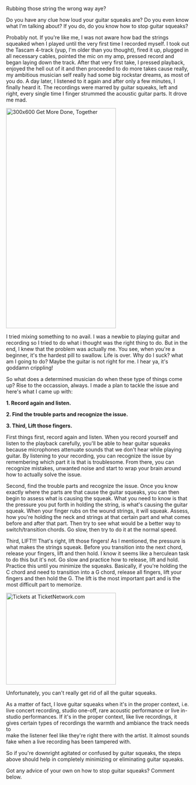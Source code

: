 Rubbing those string the wrong way aye?

Do you have any clue how loud your guitar squeaks are? Do you even know what I'm talking about? If you do, do you know how to stop guitar squeaks?

Probably not. If you're like me, I was not aware how bad the strings squeaked when I played until the very first time I recorded myself. I took
out the Tascam 4-track (yup, I'm older than you thought), fired it up, plugged in all necessary cables, pointed the mic on my amp,
pressed record and began laying down the track. After that very first take, I pressed playback, enjoyed the hell out of it and then proceeded
to do more takes cause really, my ambitious musician self really had some big rockstar dreams, as most of you do. A day later, I listened to it again 
and after only a few minutes, I finally heard it. The recordings were marred by guitar squeaks, left and right, every single time I
finger strummed the acoustic guitar parts. It drove me mad.

<a href="http://www.kqzyfj.com/click-8982858-13585558" target="_top">
<img src="http://www.lduhtrp.net/image-8982858-13585558" width="300" height="600" alt="300x600 Get More Done, Together" border="0"/></a>

I tried mixing something to no avail. I was a newbie to playing guitar and recording so I tried to do what i thought was the right thing to do. But in the end, I knew that the problem was actually me. You see, when you're a beginner, it's the hardest pill to swallow. Life is over. Why do I suck? what am I going to do? Maybe the guitar is not right for me. I hear ya, it's goddamn crippling!

So what does a determined musician do when these type of things come up? Rise to the occassion, always. I made a plan to tackle the issue
and here's what I came up with:

<b>1. Record again and listen.</b>

<b>2. Find the trouble parts and recognize the issue.</b>

<b>3. Third, Lift those fingers.</b>

First things first, record again and listen. When you record yourself and listen to the playback carefully, you'll be able to hear guitar squeaks 
because microphones attenuate sounds that we don't hear while playing guitar. By listening to your recording, you can recognize the issue by 
remembering which part it is that is troublesome. From there, you can recognize mistakes, unwanted noise and start to wrap your brain around how to
actually solve the issue.

Second, find the trouble parts and recognize the issue. Once you know exactly where the parts are that cause the guitar squeaks, you can then begin
to assess what is causing the squeak. What you need to know is that the pressure you put forth in holding the string, is what's causing the guitar squeak. 
When your finger rubs on the wound strings, it will squeak. Assess, how you're holding the neck and strings at that certain part and what comes before and 
after that part. Then try to see what would be a better way to switch/transition chords. Go slow, then try to do it at the normal speed.

Third, LIFT!!! That's right, lift those fingers! As I mentioned, the pressure is what makes the strings squeak. Before you transition into the next
chord, release your fingers, lift and then hold. I know it seems like a herculean task to do this but it's not. Go slow and practice how to release, lift 
and hold. Practice this until you minimize the squeaks. Basically, if you're holding the C chord and need to transition into a G chord, release all fingers, 
lift your fingers and then hold the G. The lift is the most important part and is the most difficult part to memorize.

<a href="http://www.tkqlhce.com/click-8982858-12963665" target="_top">
<img src="http://www.tqlkg.com/image-8982858-12963665" width="300" height="250" alt="Tickets at TicketNetwork.com" border="0"/></a>

Unfortunately, you can't really get rid of all the guitar squeaks.

As a matter of fact, I love guitar squeaks when it's in the proper context, i.e. live concert recording, studio one-off, rare acoustic performance or
live in-studio performances. If it's in the proper context, like live recordings, it gives certain types of recordings the warmth and ambiance the track needs to  
make the listener feel like they're right there with the artist. It almost sounds fake when a live recording has been tampered with.

So if you're downright agitated or confused by guitar squeaks, the steps above should help in completely minimizing or eliminating guitar squeaks. 

Got any advice of your own on how to stop guitar squeaks? Comment below.
